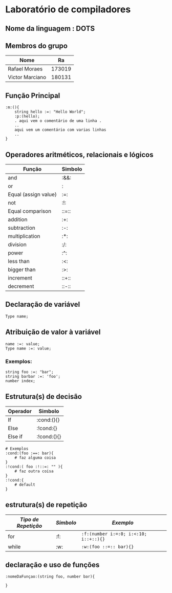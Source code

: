 # Laboratório de compiladores

## Nome da linguagem : DOTS

## Membros do grupo
| Nome  | Ra  |
|---|---|
|  Rafael Moraes |  173019 |
|  Victor Marciano |  180131 |

## Função Principal
```
:m:(){
    string hello :=: "Hello World";
    :p:(hello);
    . aqui vem o comentário de uma linha .
    ..
    aqui vem um comentário com varias linhas
    ..
}
```
## Operadores aritméticos, relacionais e lógicos
|Função|Simbolo|
|---|---|
and|:&&:
or|:||:
Equal (assign value)|:=:
not|:!:
Equal comparison|::=::
addition|:+:
subtraction|:-:
multiplication|:*:
division|:/:
power|:^:
less than|:<:|
bigger than|:>:|
increment|::+::|
decrement|::-::|

## Declaração de variável 
```
Type name;
```
## Atribuição de valor à variável 
```
name :=: value;
Type name :=: value;
```
### Exemplos:
```
string foo :=: "bar";
string barbar :=: 'foo';
number index;
```
## Estrutura(s) de decisão 
|Operador|Simbolo|
|---|---|
|If|:cond:(){}|
|Else|:!cond:{}|
|Else if|:!cond:(){}|
```
# Exemplos
:cond:(foo :==: bar){
    # faz alguma coisa
}
:!cond:( foo :!::=: "" ){
    # faz outra coisa    
}
:!cond:{
    # default
}
```

## estrutura(s) de repetição
|*Tipo de Repetição*|*Simbolo*|*Exemplo*|
|---|---|---|
|for|:f:|```:f:(number i:=:0; i:<:10; i::+::){}```|
|while|:w:|```:w:(foo ::=:: bar){}```|


## declaração e uso de funções
```
:nomeDaFunçao:(string foo, number bar){

}
```

